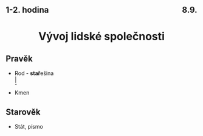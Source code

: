 ## <div style="display: flex; justify-content: space-between;"><div>1-2. hodina</div><div>8.9.</div></div>
# <div style="text-align: center">Vývoj lidské společnosti</div>

## Pravěk

- Rod - **stař**ešina
<br> |
<br> ˇ
- Kmen

## Starověk

- Stát, písmo